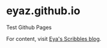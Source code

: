 # eyaz.github.io
Test Github Pages

For content, visit [Eya's Scribbles blog](https://eyasscribbles.blogspot.com/).